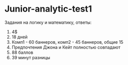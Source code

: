 # Junior-analytic-test1

Задания на логику и математику, ответы:
1. 4$
2. 18 дней
3. Комп1 - 60 баннеров, комп2 - 45 баннеров, общие 15
4. Предпочтения Джона и Кейт полностью совпадают
5. 88 баллов
6. 39 минут разницы
